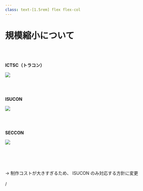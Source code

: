 ```yaml
---
class: text-[1.5rem] flex flex-col
---
```


# 規模縮小について

<div class="grid grid-cols-[1fr,1fr,1fr] gap-10">
  <div v-click-hide>

  <br>
  <br>

  **ICTSC（トラコン）**

  <img
    src="/ictsc_logo.png"
    class="w-full"
  />

  </div>
  <div>

  <br>
  <br>

  **ISUCON**

  <img
    src="/isucon_logo.png"
    class="w-full px-4 pt-4"
  />

  </div>
  <div v-click-hide>

  <br>
  <br>

  **SECCON**

  <img
    src="/seccon_logo.png"
    class="w-full pt-4"
  />

  </div>

</div>

<br>
<br>

<div class="text-[red]">
<br />
<br />
<div v-click="3">
→ 制作コストが大きすぎるため、 <span class="text-5xl">ISUCON</span> のみ対応する方針に変更
</div>
<br />
</div>

<div
  class="absolute bottom-[1rem] right-[1rem] text-[1rem] z-20"
>
  <SlideCurrentNo /> / <SlidesTotal />
</div>

<!--
規模縮小についてです。

3つのコンテストに対応したシステムの構築は難易度が高かったため

ISUOCNのみ対応する方針に変更しました。
-->
